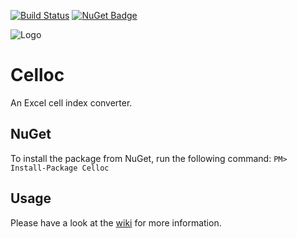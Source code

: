 [![Build Status](https://travis-ci.org/sduplooy/Celloc.svg?branch=master)](https://travis-ci.org/sduplooy/Celloc)
[![NuGet Badge](https://buildstats.info/nuget/Celloc)](https://www.nuget.org/packages/Celloc/)

![Logo](https://raw.githubusercontent.com/wiki/sduplooy/Celloc/images/186401-64.png)

# Celloc
An Excel cell index converter.

## NuGet
To install the package from NuGet, run the following command: 
`PM> Install-Package Celloc`

## Usage
Please have a look at the [wiki](https://github.com/sduplooy/Celloc/wiki) for more information.
